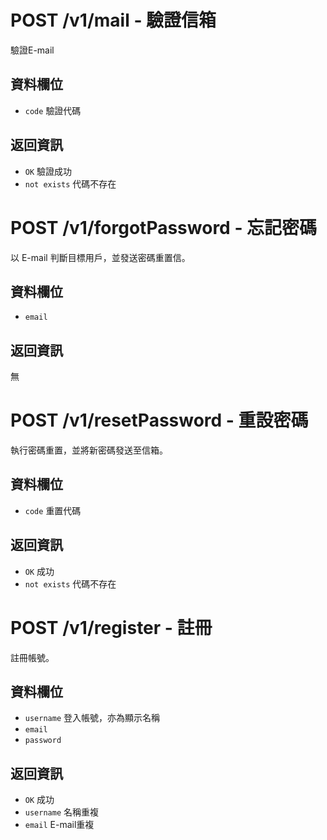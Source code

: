 # POST /v1/mail - 驗證信箱
驗證E-mail
## 資料欄位
* `code` 驗證代碼

## 返回資訊
* `OK` 驗證成功
* `not exists` 代碼不存在

# POST /v1/forgotPassword - 忘記密碼
以 E-mail 判斷目標用戶，並發送密碼重置信。
## 資料欄位
* `email`

## 返回資訊
無

# POST /v1/resetPassword - 重設密碼
執行密碼重置，並將新密碼發送至信箱。
## 資料欄位
* `code` 重置代碼

## 返回資訊
* `OK` 成功
* `not exists` 代碼不存在

# POST /v1/register - 註冊
註冊帳號。
## 資料欄位
* `username` 登入帳號，亦為顯示名稱
* `email`
* `password`

## 返回資訊
* `OK` 成功
* `username` 名稱重複
* `email` E-mail重複